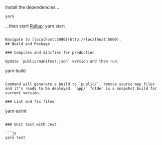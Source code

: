 Install the dependencies...

```bash
yarn
```

...then start [Rollup](https://rollupjs.org):
yarn start
```

Navigate to [localhost:5000](http://localhost:5000).
## Build and Package

### Compiles and minifies for production

Update `public/manifest.json` version and then run:

```
yarn build
```

Command will generate a build to `public/`, remove source map files and it's ready to be deployed. `app/` folder is a snapshot build for current version.

### Lint and fix files

```
yarn eslint
```

### Unit test with Jest

```js
yarn test